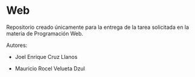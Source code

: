 # Web
Repositorio creado únicamente para la entrega de la tarea solicitada en la materia de Programación Web.

Autores:

- Joel Enrique Cruz Llanos

- Mauricio Rocel Velueta Dzul
